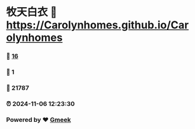 # 牧天白衣 :link: https://Carolynhomes.github.io/Carolynhomes 
### :page_facing_up: [16](https://Carolynhomes.github.io/Carolynhomes/tag.html) 
### :speech_balloon: 1 
### :hibiscus: 21787 
### :alarm_clock: 2024-11-06 12:23:30 
### Powered by :heart: [Gmeek](https://github.com/Meekdai/Gmeek)
